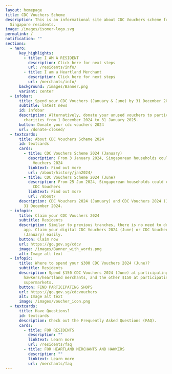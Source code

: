 ```yaml
---
layout: homepage
title: CDC Vouchers Scheme
description: This is an informational site about CDC Vouchers scheme for
  Singapore residents.
image: /images/isomer-logo.svg
permalink: /
notification: ""
sections:
  - hero:
      key_highlights:
        - title: I AM A RESIDENT
          description: Click here for next steps
          url: /residents/info/
        - title: I am a Heartland Merchant
          description: Click here for next steps
          url: /merchants/info/
      background: /images/Banner.png
      variant: center
  - infobar:
      title: Spend your CDC Vouchers (January & June) by 31 December 2024
      subtitle: latest news
      id: infobar
      description: Alternatively, donate your unused vouchers to participating
        charities from 1 December 2024 to 31 January 2025.
      button: Donate your cdc vouchers 2024
      url: /donate-closed/
  - textcards:
      title: About CDC Vouchers Scheme 2024
      id: textcards
      cards:
        - title: CDC Vouchers Scheme 2024 (January)
          description: From 3 January 2024, Singaporean households could claim $500 CDC
            Vouchers 2024
          linktext: Find out more
          url: /about/history/jan2024/
        - title: CDC Vouchers Scheme 2024 (June)
          description: From 25 Jun 2024, Singaporean households could claim $300 more in
            CDC Vouchers
          linktext: Find out more
          url: /about/
      description: CDC Vouchers 2024 (January) and CDC Vouchers 2024 (June) expire on
        31 December 2024.
  - infopic:
      title: Claim your CDC Vouchers 2024
      subtitle: Residents
      description: Similar to previous tranches, there is no need to download a mobile
        app. Claim your digital CDC Vouchers 2024 (June) or CDC Vouchers 2024
        (January) easily.
      button: Claim now
      url: https://go.gov.sg/cdcv
      image: /images/Banner_with_words.png
      alt: Image alt text
  - infopic:
      title: Where to spend your $300 CDC Vouchers 2024 (June)?
      subtitle: Residents
      description: Spend $150 CDC Vouchers 2024 (June) at participating
        hawkers/heartland merchants, and the other $150 at participating
        supermarkets.
      button: FIND PARTICIPATING SHOPS
      url: https://go.gov.sg/cdcvouchers
      alt: Image alt text
      image: /images/voucher_icon.png
  - textcards:
      title: Have Questions?
      id: textcards
      description: Check out the Frequently Asked Questions (FAQ).
      cards:
        - title: FOR RESIDENTS
          description: ""
          linktext: Learn more
          url: /residents/faq
        - title: FOR HEARTLAND MERCHANTS AND HAWKERS
          description: ""
          linktext: Learn more
          url: /merchants/faq
---
```

